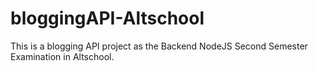 # bloggingAPI-Altschool
This is a blogging API project as the Backend NodeJS Second Semester Examination in Altschool.
